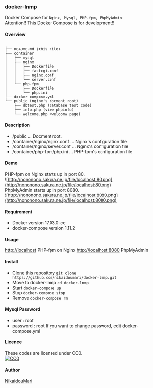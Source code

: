 ### docker-lnmp
Docker Compose for ```Nginx, Mysql, PHP-fpm, PhpMyAdmin```  
Attention!! This Docker Compose is for development!!  

#### Overview
```
.
├── README.md (this file)
├── container
│   ├── mysql
│   ├── nginx
│   │   ├── Dockerfile
│   │   ├── fastcgi.conf
│   │   ├── nginx.conf
│   │   └── server.conf
│   └── php-fpm
│       ├── Dockerfile
│       └── php.ini
├── docker-compose.yml
└── public (nginx's docment root)
    ├── dbtest.php (database test code)
    ├── info.php (view phpinfo)
    └── welcome.php (welcomw page)
```

#### Description
- /public ... Docment root.
- /container/nginx/nginx.conf ... Nginx's configuration file
- /container/nginx/server.conf ... Nginx's configuration file
- /container/php-fpm/php.ini ... PHP-fpm's configuration file

#### Demo
PHP-fpm on Nginx starts up in port 80.  
![http://nononono.sakura.ne.jp/file/localhost:80.png](http://nononono.sakura.ne.jp/file/localhost:80.png)  
PhpMyAdmin starts up in port 8080.  
![http://nononono.sakura.ne.jp/file/localhost:8080.png](http://nononono.sakura.ne.jp/file/localhost:8080.png)  

#### Requirement
- Docker version 17.03.0-ce
- docker-compose version 1.11.2

#### Usage
[http://localhost](http://localhost) PHP-fpm on Nginx
[http://localhost:8080](http://localhost:8080) PhpMyAdmin

#### Install
- Clone this repository
`git clone https://github.com/nikaidoumari/docker-lnmp.git`
- Move to docker-lnmp
`cd docker-lnmp`
- Start
`docker-compose up`
- Stop
`docker-compose stop`
- Remove
`docker-compose rm`

#### Mysql Password
- user : root
- password : root
If you want to change password, edit docker-compose.yml  

#### Licence
These codes are licensed under CC0.  
[![CC0](http://i.creativecommons.org/p/zero/1.0/88x31.png "CC0")](http://creativecommons.org/publicdomain/zero/1.0/deed.ja)  

#### Author
[NikaidouMari](https://github.com/nikaidoumari)  

